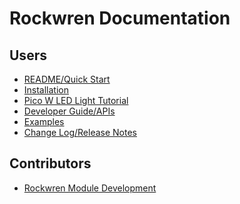 <!--
SPDX-FileCopyrightText: 2023 Charles Crighton <code@crighton.net.nz>

SPDX-License-Identifier: CC-BY-4.0
-->

# Rockwren Documentation

## Users

- [README/Quick Start](../README.md)
- [Installation](install.md)
- [Pico W LED Light Tutorial](picow-led-light-tutorial.md)
- [Developer Guide/APIs](apis.md)
- [Examples](examples.md)
- [Change Log/Release Notes](../changelog.md)

## Contributors

- [Rockwren Module Development](rockwen-development.md)
